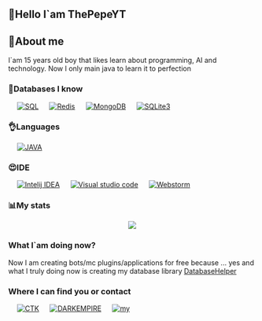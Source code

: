 ## 👋Hello I`am ThePepeYT

## 💁About me
I`am 15 years old boy that likes learn about programming, AI and technology.
Now I only main java to learn it to perfection 

### 📙Databases I know

<p align="left">
  &emsp;
    <a href="https://www.mysql.com/"><img alt="SQL" src="https://img.shields.io/static/v1?label=&message=MySQL(forks)&color=blue?style=for-the-badge&logo=appveyor"></a>
  &emsp;
    <a href="https://redis.io/"><img alt="Redis" src="https://img.shields.io/static/v1?label=&message=Redis&color=red"></a>  
   &emsp;
   <a href="https://www.mongodb.com/"><img alt="MongoDB" src="https://img.shields.io/static/v1?label=&message=MongoDB&color=green"></a>
    &emsp;
      <a href="https://sqlite.org/index.html"><img alt="SQLite3" src="https://img.shields.io/static/v1?label=&message=SQLite3&color=orange"></a>
 </p>

### 👌Languages
<p align="left">
  &emsp;
    <a href="https://www.java.com/"><img alt="JAVA" src="https://img.shields.io/static/v1?label=&message=Java&color=red"></a>
 </p>


### 😍IDE

<p align="left">
  &emsp;
    <a href="https://www.jetbrains.com/idea/"><img alt="Intelij IDEA" src="https://img.shields.io/static/v1?label=&message=Intellij&color=red"></a>
  &emsp;
    <a href="https://code.visualstudio.com"><img alt="Visual studio code" src="https://img.shields.io/static/v1?label=&message=Vscode&color=blue"></a>  
   &emsp;
   <a href="https://www.jetbrains.com/webstorm/"><img alt="Webstorm" src="https://img.shields.io/static/v1?label=&message=Webstorm&color=green"></a>  
 </p>

### 📊My stats
<p align="center"><img src="https://github-profile-trophy.vercel.app/?username=ThePepeYT&theme=onedark&margin-w=5&margin-h=5&no-bg=false"></p>

### What I`am doing now?
Now I am creating bots/mc plugins/applications for free because ... yes
and what I truly doing now is creating my database library [DatabaseHelper](https://github.com/ThePepeYT/databasehelper/)

### Where I can find you or contact

<p align="left">
  &emsp;
    <a href="https://discord.gg/BzDDN5yYCN"><img alt="CTK" src="https://img.shields.io/static/v1?label=&message=CTK server&color=blue"></a>
  &emsp;
    <a href="https://discord.gg/RER9hkbpjh"><img alt="DARKEMPIRE" src="https://img.shields.io/static/v1?label=&message=Darkempire server&color=red"></a>  
   &emsp;
   <a href="https://discord.gg/A4XZFze8WU"><img alt="my" src="https://img.shields.io/static/v1?label=&message=My server&color=green"></a>
 </p>


